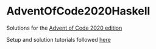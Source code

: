 # AdventOfCode2020Haskell
Solutions for the [Advent of Code 2020 edition](https://adventofcode.com/2020 "AOC 2020")

Setup and solution tutorials followed [here](https://github.com/haskelling/aoc2020 "Haskelling")
